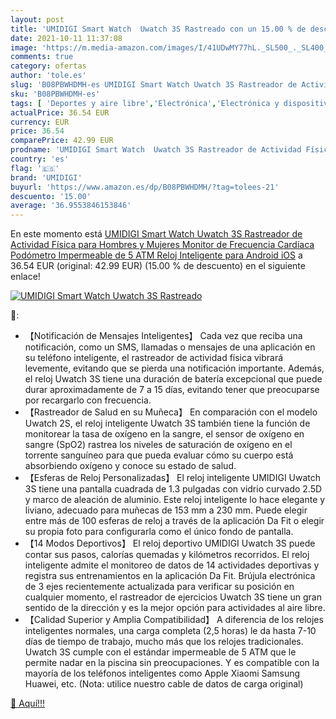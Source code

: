 ```yaml
---
layout: post
title: 'UMIDIGI Smart Watch  Uwatch 3S Rastreado con un 15.00 % de descuento'
date: 2021-10-11 11:37:08
image: 'https://m.media-amazon.com/images/I/41UDwMY77hL._SL500_._SL400_.jpg'
comments: true
category: ofertas
author: 'tole.es'
slug: 'B08PBWHDMH-es UMIDIGI Smart Watch Uwatch 3S Rastreador de Actividad...'
sku: 'B08PBWHDMH-es'
tags: [ 'Deportes y aire libre','Electrónica','Electrónica y dispositivos para el deporte','Monitores de actividad','Smartwatches','Tecnología para vestir','android','umidigi', ]
actualPrice: 36.54 EUR
currency: EUR
price: 36.54
comparePrice: 42.99 EUR
prodname: 'UMIDIGI Smart Watch  Uwatch 3S Rastreador de Actividad Física para Hombres y Mujeres  Monitor de Frecuencia Cardíaca  Podómetro Impermeable de 5 ATM  Reloj Inteligente para Android iOS'
country: 'es'
flag: '🇪🇸'
brand: 'UMIDIGI'
buyurl: 'https://www.amazon.es/dp/B08PBWHDMH/?tag=tolees-21'
descuento: '15.00'
average: '36.9553846153846'
---
```


En este momento está [UMIDIGI Smart Watch  Uwatch 3S Rastreador de Actividad Física para Hombres y Mujeres  Monitor de Frecuencia Cardíaca  Podómetro Impermeable de 5 ATM  Reloj Inteligente para Android iOS](https://www.amazon.es/dp/B08PBWHDMH/?tag=tolees-21) a 36.54 EUR (original: 42.99 EUR) (15.00 %  de descuento) en el siguiente enlace!

[![UMIDIGI Smart Watch  Uwatch 3S Rastreado](https://m.media-amazon.com/images/I/41UDwMY77hL._SL500_._SL400_.jpg)](https://www.amazon.es/dp/B08PBWHDMH/?tag=tolees-21)

🔎:

- 【Notificación de Mensajes Inteligentes】 Cada vez que reciba una notificación, como un SMS, llamadas o mensajes de una aplicación en su teléfono inteligente, el rastreador de actividad física vibrará levemente, evitando que se pierda una notificación importante. Además, el reloj Uwatch 3S tiene una duración de batería excepcional que puede durar aproximadamente de 7 a 15 días, evitando tener que preocuparse por recargarlo con frecuencia.
- 【Rastreador de Salud en su Muñeca】 En comparación con el modelo Uwatch 2S, el reloj inteligente Uwatch 3S también tiene la función de monitorear la tasa de oxígeno en la sangre, el sensor de oxígeno en sangre (SpO2) rastrea los niveles de saturación de oxígeno en el torrente sanguíneo para que pueda evaluar cómo su cuerpo está absorbiendo oxígeno y conoce su estado de salud.
- 【Esferas de Reloj Personalizadas】 El reloj inteligente UMIDIGI Uwatch 3S tiene una pantalla cuadrada de 1.3 pulgadas con vidrio curvado 2.5D y marco de aleación de aluminio. Este reloj inteligente lo hace elegante y liviano, adecuado para muñecas de 153 mm a 230 mm. Puede elegir entre más de 100 esferas de reloj a través de la aplicación Da Fit o elegir su propia foto para configurarla como el único fondo de pantalla.
- 【14 Modos Deportivos】 El reloj deportivo UMIDIGI Uwatch 3S puede contar sus pasos, calorías quemadas y kilómetros recorridos. El reloj inteligente admite el monitoreo de datos de 14 actividades deportivas y registra sus entrenamientos en la aplicación Da Fit. Brújula electrónica de 3 ejes recientemente actualizada para verificar su posición en cualquier momento, el rastreador de ejercicios Uwatch 3S tiene un gran sentido de la dirección y es la mejor opción para actividades al aire libre.
- 【Calidad Superior y Amplia Compatibilidad】 A diferencia de los relojes inteligentes normales, una carga completa (2,5 horas) le da hasta 7-10 días de tiempo de trabajo, mucho más que los relojes tradicionales. Uwatch 3S cumple con el estándar impermeable de 5 ATM que le permite nadar en la piscina sin preocupaciones. Y es compatible con la mayoría de los teléfonos inteligentes como Apple Xiaomi Samsung Huawei, etc. (Nota: utilice nuestro cable de datos de carga original)

[🛒 Aquí!!!](https://www.amazon.es/dp/B08PBWHDMH/?tag=tolees-21)
